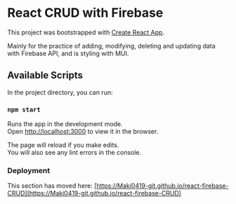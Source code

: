 # React CRUD with Firebase

This project was bootstrapped with [Create React App](https://github.com/facebook/create-react-app).

Mainly for the practice of adding, modifying, deleting and updating data with Firebase API, and is styling with MUI.

## Available Scripts

In the project directory, you can run:

### `npm start`

Runs the app in the development mode.\
Open [http://localhost:3000](http://localhost:3000) to view it in the browser.

The page will reload if you make edits.\
You will also see any lint errors in the console.



### Deployment

This section has moved here: [https://Maki0419-git.github.io/react-firebase-CRUD](https://Maki0419-git.github.io/react-firebase-CRUD)


